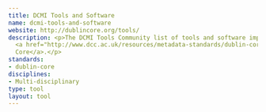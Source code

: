 ```yaml
---
title: DCMI Tools and Software
name: dcmi-tools-and-software
website: http://dublincore.org/tools/
description: <p>The DCMI Tools Community list of tools and software implementing
  <a href="http://www.dcc.ac.uk/resources/metadata-standards/dublin-core">Dublin
  Core</a>.</p>
standards:
- dublin-core
disciplines:
- Multi-disciplinary
type: tool
layout: tool
---
```


